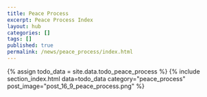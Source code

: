 ```yaml
---
title: Peace Process
excerpt: Peace Process Index
layout: hub
categories: []
tags: []
published: true
permalink: /news/peace_process/index.html
---
```


{% assign todo_data = site.data.todo_peace_process %}
{% include section_index.html data=todo_data category="peace_process" post_image="post_16_9_peace_process.png" %}
